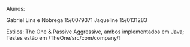 Alunos: 

Gabriel Lins e Nóbrega 15/0079371
Jaqueline 15/0131283

Estilos: The One & Passive Aggressive, ambos implementados em Java;
Testes estão em /TheOne/src/com/company/!
